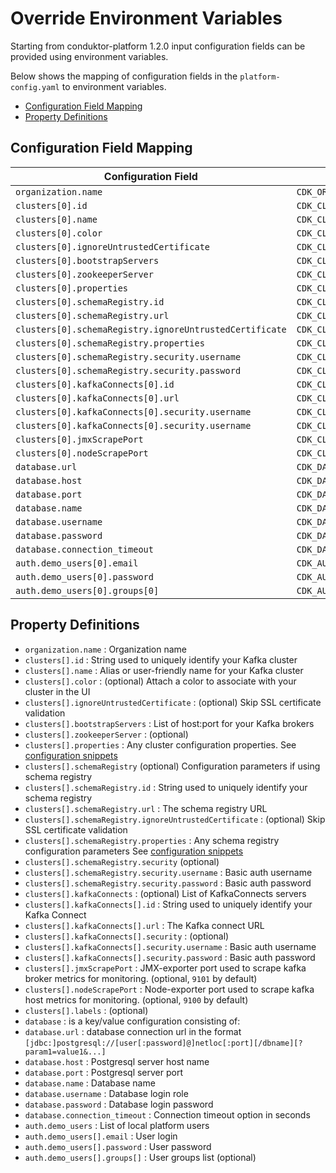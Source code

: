 # Override Environment Variables

Starting from conduktor-platform 1.2.0 input configuration fields can be provided using environment variables.

Below shows the mapping of configuration fields in the `platform-config.yaml` to environment variables.

- [Configuration Field Mapping](#configuration-field-mapping)
- [Property Definitions](#property-definitions)

## Configuration Field Mapping

| Configuration Field     | Environment Variable    |
|-----|-----|
| `organization.name`    | `CDK_ORGANIZATION_NAME`  |
| `clusters[0].id`    | `CDK_CLUSTERS_1_ID`  |
| `clusters[0].name`    | `CDK_CLUSTERS_1_NAME`  |
| `clusters[0].color`    | `CDK_CLUSTERS_1_COLOR`  |
| `clusters[0].ignoreUntrustedCertificate`    | `CDK_CLUSTERS_1_IGNOREUNTRUSTEDCERTIFICATE`  |
| `clusters[0].bootstrapServers`    | `CDK_CLUSTERS_1_BOOTSTRAPSERVERS`  | 
| `clusters[0].zookeeperServer`    | `CDK_CLUSTERS_1_ZOOKEEPERSERVER`  | 
| `clusters[0].properties`    | `CDK_CLUSTERS_1_PROPERTIES`  | 
| `clusters[0].schemaRegistry.id`    | `CDK_CLUSTERS_1_SCHEMAREGISTRY_ID`  | 
| `clusters[0].schemaRegistry.url`    | `CDK_CLUSTERS_1_SCHEMAREGISTRY_URL`  | 
| `clusters[0].schemaRegistry.ignoreUntrustedCertificate`    | `CDK_CLUSTERS_1_SCHEMAREGISTRY_IGNOREUNTRUSTEDCERTIFICATE`  | 
| `clusters[0].schemaRegistry.properties`    | `CDK_CLUSTERS_1_SCHEMAREGISTRY_PROPERTIES`  | 
| `clusters[0].schemaRegistry.security.username`    | `CDK_CLUSTERS_1_SCHEMAREGISTRY_SECURITY_USERNAME`  | 
| `clusters[0].schemaRegistry.security.password`    | `CDK_CLUSTERS_1_SCHEMAREGISTRY_SECURITY_PASSWORD`  | 
| `clusters[0].kafkaConnects[0].id`    | `CDK_CLUSTERS_1_KAFKACONNECTS_1_ID`  | 
| `clusters[0].kafkaConnects[0].url`    | `CDK_CLUSTERS_1_KAFKACONNECTS_1_URL`  | 
| `clusters[0].kafkaConnects[0].security.username`    | `CDK_CLUSTERS_1_KAFKACONNECTS_1_SECURITY_USERNAME`  | 
| `clusters[0].kafkaConnects[0].security.username`    | `CDK_CLUSTERS_1_KAFKACONNECTS_1_SECURITY_PASSWORD`  |
| `clusters[0].jmxScrapePort`    | `CDK_CLUSTERS_1_JMXSCRAPEPORT`  |
| `clusters[0].nodeScrapePort`   | `CDK_CLUSTERS_1_NODECRAPEPORT`  |
| `database.url`    | `CDK_DATABASE_URL`  | 
| `database.host`    | `CDK_DATABASE_HOST`  |
| `database.port`    | `CDK_DATABASE_PORT`  |
| `database.name`    | `CDK_DATABASE_NAME`  |
| `database.username`    | `CDK_DATABASE_USERNAME`  |
| `database.password`    | `CDK_DATABASE_PASSWORD`  |
| `database.connection_timeout`    | `CDK_DATABASE_CONNECTIONTIMEOUT`  |
| `auth.demo_users[0].email` | `CDK_AUTH_DEMOUSERS_0_email` | 
| `auth.demo_users[0].password` | `CDK_AUTH_DEMOUSERS_0_password` |
| `auth.demo_users[0].groups[0]` | `CDK_AUTH_DEMOUSERS_0_groups_0` |

## Property Definitions

- `organization.name` : Organization name
- `clusters[].id` : String used to uniquely identify your Kafka cluster
- `clusters[].name` : Alias or user-friendly name for your Kafka cluster
- `clusters[].color` : (optional) Attach a color to associate with your cluster in the UI
- `clusters[].ignoreUntrustedCertificate` : (optional) Skip SSL certificate validation
- `clusters[].bootstrapServers` : List of host:port for your Kafka brokers
- `clusters[].zookeeperServer` : (optional)
- `clusters[].properties` : Any cluster configuration properties. See [configuration snippets](./Configuration.md#confluent-cloud-example)
- `clusters[].schemaRegistry` (optional)  Configuration parameters if using schema registry
- `clusters[].schemaRegistry.id` : String used to uniquely identify your schema registry
- `clusters[].schemaRegistry.url` : The schema registry URL
- `clusters[].schemaRegistry.ignoreUntrustedCertificate` : (optional) Skip SSL certificate validation
- `clusters[].schemaRegistry.properties` : Any schema registry configuration parameters See [configuration snippets](./Configuration.md#confluent-cloud-example)
- `clusters[].schemaRegistry.security` (optional)
- `clusters[].schemaRegistry.security.username` : Basic auth username
- `clusters[].schemaRegistry.security.password` : Basic auth password
- `clusters[].kafkaConnects` : (optional) List of KafkaConnects servers
- `clusters[].kafkaConnects[].id` : String used to uniquely identify your Kafka Connect
- `clusters[].kafkaConnects[].url` : The Kafka connect URL
- `clusters[].kafkaConnects[].security` : (optional)
- `clusters[].kafkaConnects[].security.username` : Basic auth username
- `clusters[].kafkaConnects[].security.password` : Basic auth password 
- `clusters[].jmxScrapePort` : JMX-exporter port used to scrape kafka broker metrics for monitoring. (optional, `9101` by default)
- `clusters[].nodeScrapePort` : Node-exporter port used to scrape kafka host metrics for monitoring. (optional, `9100` by default)
- `clusters[].labels` : (optional)
- `database` : is a key/value configuration consisting of:  
- `database.url` : database connection url in the format `[jdbc:]postgresql://[user[:password]@]netloc[:port][/dbname][?param1=value1&...]`    
- `database.host` : Postgresql server host name   
- `database.port` : Postgresql server port   
- `database.name` : Database name    
- `database.username` : Database login role   
- `database.password` : Database login password   
- `database.connection_timeout` : Connection timeout option in seconds 
- `auth.demo_users` : List of local platform users 
- `auth.demo_users[].email` : User login
- `auth.demo_users[].password` : User password
- `auth.demo_users[].groups[]` : User groups list (optional)
